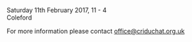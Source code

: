 ---
---


Saturday 11th February 2017, 11 - 4
<br>Coleford

For more information please contact office@criduchat.org.uk&nbsp;